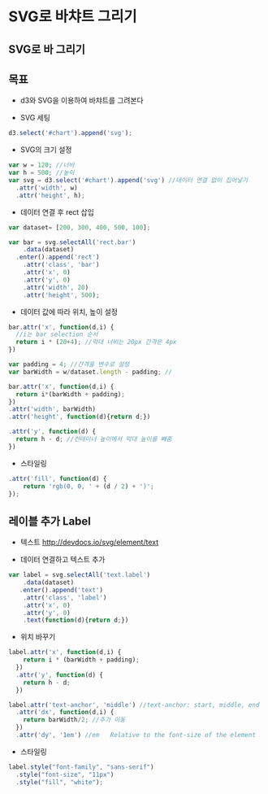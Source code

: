 SVG로 바챠트 그리기
===

SVG로 바 그리기
---

목표
---
- d3와 SVG을 이용하여 바챠트를 그려본다


- SVG 세팅

```javascript
d3.select('#chart').append('svg');
```

- SVG의 크기 설정
```javascript
var w = 120; //너비
var h = 500; //높이
var svg = d3.select('#chart').append('svg') //데이터 연결 없이 집어넣기
  .attr('width', w)
  .attr('height', h);
```

- 데이터 연결 후 rect 삽입

```javascript
var dataset= [200, 300, 400, 500, 100];

var bar = svg.selectAll('rect.bar')
    .data(dataset)
  .enter().append('rect')
    .attr('class', 'bar')
    .attr('x', 0)
    .attr('y', 0)
    .attr('width', 20)
    .attr('height', 500);
```

- 데이터 값에 따라 위치, 높이 설정

```javascript
bar.attr('x', function(d,i) {
  //i는 bar selection 순서
  return i * (20+4); //막대 너비는 20px 간격은 4px
})
```

```javascript
var padding = 4; //간격을 변수로 설정
var barWidth = w/dataset.length - padding; //

bar.attr('x', function(d,i) {
  return i*(barWidth + padding);
})
.attr('width', barWidth)
.attr('height', function(d){return d;})
```

```javascript
.attr('y', function(d) {
  return h - d; //컨테이너 높이에서 막대 높이를 빼줌
})
```

- 스타일링

```javascript
.attr('fill', function(d) {
    return 'rgb(0, 0, ' + (d / 2) + ')';
});

```

레이블 추가 Label
---
- 텍스트 http://devdocs.io/svg/element/text

- 데이터 연결하고 텍스트 추가
```javascript
var label = svg.selectAll('text.label')
    .data(dataset)
   .enter().append('text')
    .attr('class', 'label')
    .attr('x', 0)
    .attr('y', 0)
    .text(function(d){return d;})
```


- 위치 바꾸기
```javascript
label.attr('x', function(d,i) {
    return i * (barWidth + padding);
  })
  .attr('y', function(d) {
    return h - d;
  })
```

```javascript
label.attr('text-anchor', 'middle') //text-anchor: start, middle, end
  .attr('dx', function(d,i) {
    return barWidth/2; //추가 이동
  })
  .attr('dy', '1em') //em	Relative to the font-size of the element
```


- 스타일링
```javascript
label.style("font-family", "sans-serif")
  .style("font-size", "11px")
  .style("fill", "white");
```
